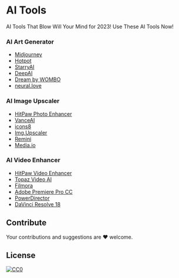 # AI Tools
AI Tools That Blow Will Your Mind for 2023! Use These AI Tools Now!


### AI Art Generator
- [Midjourney](https://www.midjourney.com/)
- [Hotpot](https://hotpot.ai/art-generator)
- [StarryAI](https://starryai.com/)
- [DeepAI](https://deepai.org/machine-learning-model/text2img)
- [Dream by WOMBO](https://dream.ai/)
- [neural.love](https://neural.love/ai-art-generator)

### AI Image Upscaler
- [HitPaw Photo Enhancer](https://www.hitpaw.com/photo-enhancer.html)
- [VanceAI](https://vanceai.com/image-enlarger/?source=topnav)
- [icons8](https://icons8.com/upscaler)
- [Img.Upscaler](https://imgupscaler.com/)
- [Remini](https://remini.ai/)
- [Media.io](https://imgupscaler.media.io/)

### AI Video Enhancer
- [HitPaw Video Enhancer](https://www.hitpaw.com/hitpaw-video-enhancer.html)
- [Topaz Video AI](https://www.topazlabs.com/topaz-video-ai)
- [Filmora](https://filmora.wondershare.com/)
- [Adobe Premiere Pro CC](https://www.adobe.com/products/premiere.html)
- [PowerDirector](https://www.cyberlink.com/products/powerdirector-video-editing-software/overview_en_US.html)
- [DaVinci Resolve 18](https://www.blackmagicdesign.com/products/davinciresolve)

## Contribute
Your contributions and suggestions are :heart: welcome. 

## License
[![CC0](https://licensebuttons.net/p/zero/1.0/88x31.png)](https://creativecommons.org/publicdomain/zero/1.0/)
